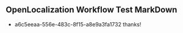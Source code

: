 ## OpenLocalization Workflow Test MarkDown
* a6c5eeaa-556e-483c-8f15-a8e9a3fa1732 thanks!

<!--HONumber=Feb17_HO2-->


